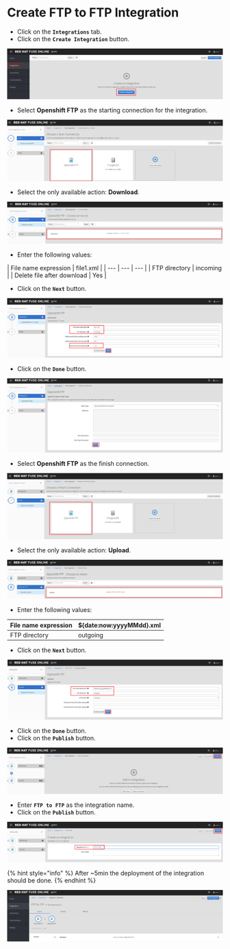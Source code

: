 # Create FTP to FTP Integration

* Click on the **`Integrations`** tab.
* Click on the **`Create Integration`** button.

![](../.gitbook/assets/image%20%28162%29.png)

* Select **Openshift FTP** as the starting connection for the integration.

![](../.gitbook/assets/image%20%2826%29.png)

* Select the only available action: **Download**.

![](../.gitbook/assets/image%20%28104%29.png)

* Enter the following values:

| File name expression | file1.xml |
| --- | --- | --- |
| FTP directory | incoming |
| Delete file after download | Yes |

* Click on the **`Next`** button.

![](../.gitbook/assets/image%20%2834%29.png)

* Click on the **`Done`** button.

![](../.gitbook/assets/image%20%28149%29.png)

* Select **Openshift FTP** as the finish connection.

![](../.gitbook/assets/image%20%28153%29.png)

* Select the only available action: **Upload**.

![](../.gitbook/assets/image%20%28125%29.png)

* Enter the following values:

| File name expression | ${date:now:yyyyMMdd}.xml |
| --- | --- |
| FTP directory | outgoing |

* Click on the **`Next`** button.

![](../.gitbook/assets/image%20%28124%29.png)

* Click on the **`Done`** button.
* Click on the **`Publish`** button.

![](../.gitbook/assets/image%20%2861%29.png)

* Enter **`FTP to FTP`** as the integration name.
* Click on the **`Publish`** button.

![](../.gitbook/assets/image%20%28120%29.png)

{% hint style="info" %}
After ~5min the deployment of the integration should be done.
{% endhint %}

![](../.gitbook/assets/image%20%2894%29.png)

